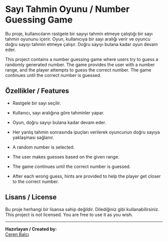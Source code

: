 # Sayı Tahmin Oyunu / Number Guessing Game

Bu proje, kullanıcıların rastgele bir sayıyı tahmin etmeye çalıştığı bir sayı tahmin oyununu içerir. Oyun, kullanıcıya bir sayı aralığı verir ve oyuncu doğru sayıyı tahmin etmeye çalışır. Doğru sayıyı bulana kadar oyun devam eder.

This project contains a number guessing game where users try to guess a randomly generated number. The game provides the user with a number range, and the player attempts to guess the correct number. The game continues until the correct number is guessed.

## Özellikler / Features
  
  - Rastgele bir sayı seçilir.
  - Kullanıcı, sayı aralığına göre tahminler yapar.
  - Oyun, doğru sayıyı bulana kadar devam eder.
  - Her yanlış tahmin sonrasında ipuçları verilerek oyuncunun doğru sayıya yaklaşması sağlanır.

  - A random number is selected.
  - The user makes guesses based on the given range.
  - The game continues until the correct number is guessed.
  - After each wrong guess, hints are provided to help the player get closer to the correct number.

## Lisans / License

Bu proje herhangi bir lisansa sahip değildir. Dilediğiniz gibi kullanabilirsiniz.  
This project is not licensed. You are free to use it as you wish.

---

**Hazırlayan / Created by:**  
[Ceren Balcı](https://github.com/blcCeren)
